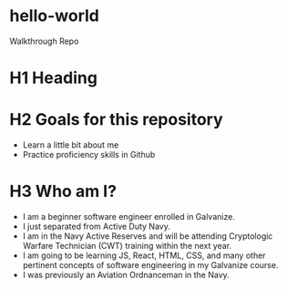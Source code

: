 # hello-world
Walkthrough Repo
# H1 Heading
# H2 Goals for this repository
- Learn a little bit about me
- Practice proficiency skills in Github
# H3 Who am I?
- I am a beginner software engineer enrolled in Galvanize.
- I just separated from Active Duty Navy.
- I am in the Navy Active Reserves and will be attending Cryptologic Warfare Technician (CWT) training within the next year.
- I am going to be learning JS, React, HTML, CSS, and many other pertinent concepts of software engineering in my Galvanize course.
- I was previously an Aviation Ordnanceman in the Navy.
  
